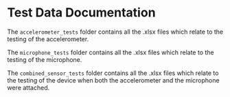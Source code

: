 # Test Data Documentation

The `accelerometer_tests` folder contains all the .xlsx files which relate to the testing of the accelerometer.

The `microphone_tests` folder contains all the .xlsx files which relate to the testing of the microphone.

The `combined_sensor_tests` folder contains all the .xlsx files which relate to the testing of the device when both the accelerometer and the microphone were attached.